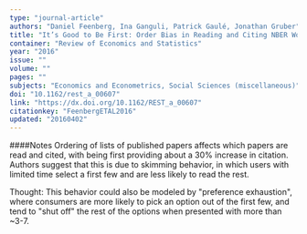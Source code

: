 ```yaml
---
type: "journal-article"
authors: "Daniel Feenberg, Ina Ganguli, Patrick Gaulé, Jonathan Gruber"
title: "It’s Good to Be First: Order Bias in Reading and Citing NBER Working Papers"
container: "Review of Economics and Statistics"
year: "2016"
issue: ""
volume: ""
pages: ""
subjects: "Economics and Econometrics, Social Sciences (miscellaneous)"
doi: "10.1162/rest_a_00607"
link: "https://dx.doi.org/10.1162/REST_a_00607"
citationkey: "FeenbergETAL2016"
updated: "20160402"
---
```


####Notes
Ordering of lists of published papers affects which papers are read and cited, with being first providing about a 30% increase in citation. Authors suggest that this is due to skimming behavior, in which users with limited time select a first few and are less likely to read the rest.

Thought: This behavior could also be modeled by "preference exhaustion", where consumers are more likely to pick an option out of the first few, and tend to "shut off" the rest of the options when presented with more than ~3-7. 